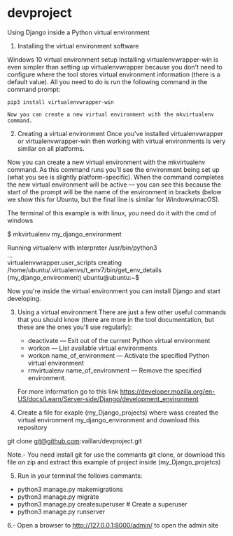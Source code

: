 # devproject
Using Django inside a Python virtual environment

1. Installing the virtual environment software

  Windows 10 virtual environment setup
    Installing virtualenvwrapper-win is even simpler than setting up virtualenvwrapper because you don't 
    need to configure where the tool stores virtual environment information (there is a default value). 
    All you need to do is run the following command in the command prompt:

    pip3 install virtualenvwrapper-win
    
    Now you can create a new virtual environment with the mkvirtualenv command.
    
2. Creating a virtual environment
  Once you've installed virtualenvwrapper or virtualenvwrapper-win then working with virtual environments is
  very similar on all platforms.
  
  Now you can create a new virtual environment with the mkvirtualenv command. As this command runs
  you'll see the environment being set up (what you see is slightly platform-specific). When the command
  completes the new virtual environment will be active — you can see this because the start of the prompt
  will be the name of the environment in brackets (below we show this for Ubuntu, but the final line is similar
  for Windows/macOS).
  
  The terminal of this example is with linux, you need do it with the cmd of windows 
  
  $ mkvirtualenv my_django_environment
 
  Running virtualenv with interpreter /usr/bin/python3                                           
  ...                                                                                            
  virtualenvwrapper.user_scripts creating /home/ubuntu/.virtualenvs/t_env7/bin/get_env_details   
  (my_django_environment) ubuntu@ubuntu:~$                                                       
  
  Now you're inside the virtual environment you can install Django and start developing.

3. Using a virtual environment
  There are just a few other useful commands that you should know (there are more in the tool documentation, but these are the ones you'll use regularly):
    
    * deactivate — Exit out of the current Python virtual environment
    * workon — List available virtual environments
    * workon name_of_environment — Activate the specified Python virtual environment
    * rmvirtualenv name_of_environment — Remove the specified environment.
    
    For more information go to this link https://developer.mozilla.org/en-US/docs/Learn/Server-side/Django/development_environment

4. Create a file for exaple (my_Django_projects) where wass created the virtual environment my_django_environment and download this repository
  
  git clone git@github.com:vaillan/devproject.git
  
  Note.- You need install git for use the commants git clone, or download this file on zip and extract this example of project inside (my_Django_projetcs)

5. Run in your terminal the follows commants:

  * python3 manage.py makemigrations
  * python3 manage.py migrate
  * python3 manage.py createsuperuser # Create a superuser
  * python3 manage.py runserver
  
6.- Open a browser to http://127.0.0.1:8000/admin/ to open the admin site
